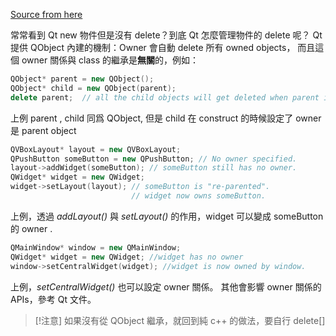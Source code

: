 [Source from here](https://stackoverflow.com/questions/2491707/memory-management-in-qt/2491976#2491976)

常常看到 Qt new 物件但是沒有 delete？到底 Qt 怎麼管理物件的 delete 呢？
Qt 提供 QObject 內建的機制：Owner 會自動 delete 所有 owned objects， 而且這個 owner 關係與 class 的繼承是**無關**的，例如：

```cpp
QObject* parent = new QObject();
QObject* child = new QObject(parent);
delete parent;  // all the child objects will get deleted when parent is deleted
```

上例 parent , child 同爲 QObject, 但是 child 在 construct 的時候設定了 owner 是 parent object


```cpp
QVBoxLayout* layout = new QVBoxLayout;
QPushButton someButton = new QPushButton; // No owner specified.
layout->addWidget(someButton); // someButton still has no owner.
QWidget* widget = new QWidget;
widget->setLayout(layout); // someButton is "re-parented".
                           // widget now owns someButton.
```

上例，透過  _addLayout()_ 與 _setLayout()_ 的作用，widget 可以變成 someButton 的 owner .

```cpp
QMainWindow* window = new QMainWindow;
QWidget* widget = new QWidget; //widget has no owner
window->setCentralWidget(widget); //widget is now owned by window.
```

上例，_setCentralWidget()_ 也可以設定 owner 關係。
其他會影響 owner 關係的 APIs，參考 Qt 文件。 


> [!注意] 
> 如果沒有從 QObject 繼承，就回到純 c++ 的做法，要自行 delete[]


